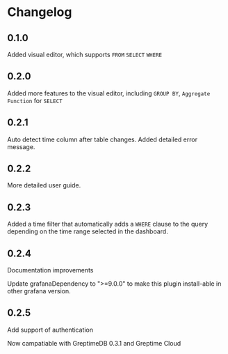 # Changelog

## 0.1.0 

Added visual editor, which supports `FROM` `SELECT` `WHERE`

## 0.2.0

Added more features to the visual editor, including `GROUP BY`, `Aggregate Function` for `SELECT`

## 0.2.1

Auto detect time column after table changes.
Added detailed error message.

## 0.2.2

More detailed user guide.

## 0.2.3

Added a time filter that automatically adds a `WHERE` clause to the query depending on the time range selected in the dashboard.

## 0.2.4

Documentation improvements

Update grafanaDependency to ">=9.0.0" to make this plugin install-able in other grafana version.

## 0.2.5

Add support of authentication

Now campatiable with GreptimeDB 0.3.1 and Greptime Cloud